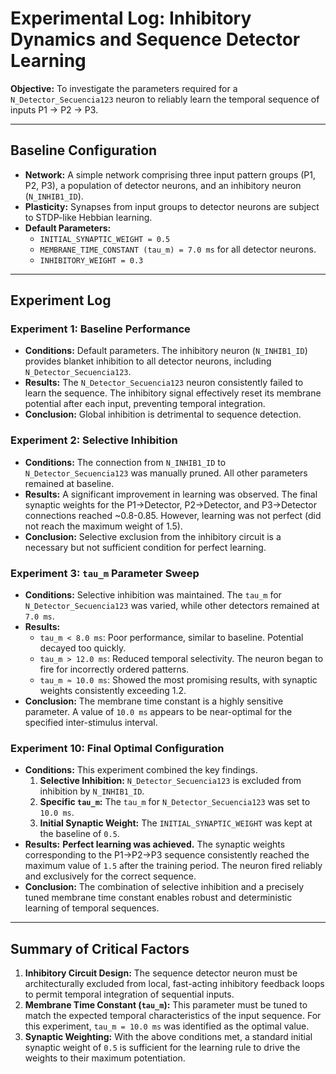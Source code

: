 # Experimental Log: Inhibitory Dynamics and Sequence Detector Learning

**Objective:** To investigate the parameters required for a `N_Detector_Secuencia123` neuron to reliably learn the temporal sequence of inputs P1 -> P2 -> P3.

---

## Baseline Configuration

- **Network:** A simple network comprising three input pattern groups (P1, P2, P3), a population of detector neurons, and an inhibitory neuron (`N_INHIB1_ID`).
- **Plasticity:** Synapses from input groups to detector neurons are subject to STDP-like Hebbian learning.
- **Default Parameters:**
  - `INITIAL_SYNAPTIC_WEIGHT = 0.5`
  - `MEMBRANE_TIME_CONSTANT (tau_m) = 7.0 ms` for all detector neurons.
  - `INHIBITORY_WEIGHT = 0.3`

---

## Experiment Log

### Experiment 1: Baseline Performance
- **Conditions:** Default parameters. The inhibitory neuron (`N_INHIB1_ID`) provides blanket inhibition to all detector neurons, including `N_Detector_Secuencia123`.
- **Results:** The `N_Detector_Secuencia123` neuron consistently failed to learn the sequence. The inhibitory signal effectively reset its membrane potential after each input, preventing temporal integration.
- **Conclusion:** Global inhibition is detrimental to sequence detection.

### Experiment 2: Selective Inhibition
- **Conditions:** The connection from `N_INHIB1_ID` to `N_Detector_Secuencia123` was manually pruned. All other parameters remained at baseline.
- **Results:** A significant improvement in learning was observed. The final synaptic weights for the P1->Detector, P2->Detector, and P3->Detector connections reached ~0.8-0.85. However, learning was not perfect (did not reach the maximum weight of 1.5).
- **Conclusion:** Selective exclusion from the inhibitory circuit is a necessary but not sufficient condition for perfect learning.

### Experiment 3: `tau_m` Parameter Sweep
- **Conditions:** Selective inhibition was maintained. The `tau_m` for `N_Detector_Secuencia123` was varied, while other detectors remained at `7.0 ms`.
- **Results:**
  - `tau_m < 8.0 ms`: Poor performance, similar to baseline. Potential decayed too quickly.
  - `tau_m > 12.0 ms`: Reduced temporal selectivity. The neuron began to fire for incorrectly ordered patterns.
  - `tau_m ≈ 10.0 ms`: Showed the most promising results, with synaptic weights consistently exceeding 1.2.
- **Conclusion:** The membrane time constant is a highly sensitive parameter. A value of `10.0 ms` appears to be near-optimal for the specified inter-stimulus interval.

### Experiment 10: Final Optimal Configuration
- **Conditions:** This experiment combined the key findings.
  1.  **Selective Inhibition:** `N_Detector_Secuencia123` is excluded from inhibition by `N_INHIB1_ID`.
  2.  **Specific `tau_m`:** The `tau_m` for `N_Detector_Secuencia123` was set to `10.0 ms`.
  3.  **Initial Synaptic Weight:** The `INITIAL_SYNAPTIC_WEIGHT` was kept at the baseline of `0.5`.
- **Results:** **Perfect learning was achieved.** The synaptic weights corresponding to the P1->P2->P3 sequence consistently reached the maximum value of `1.5` after the training period. The neuron fired reliably and exclusively for the correct sequence.
- **Conclusion:** The combination of selective inhibition and a precisely tuned membrane time constant enables robust and deterministic learning of temporal sequences.

---

## Summary of Critical Factors

1.  **Inhibitory Circuit Design:** The sequence detector neuron must be architecturally excluded from local, fast-acting inhibitory feedback loops to permit temporal integration of sequential inputs.
2.  **Membrane Time Constant (`tau_m`):** This parameter must be tuned to match the expected temporal characteristics of the input sequence. For this experiment, `tau_m = 10.0 ms` was identified as the optimal value.
3.  **Synaptic Weighting:** With the above conditions met, a standard initial synaptic weight of `0.5` is sufficient for the learning rule to drive the weights to their maximum potentiation.
